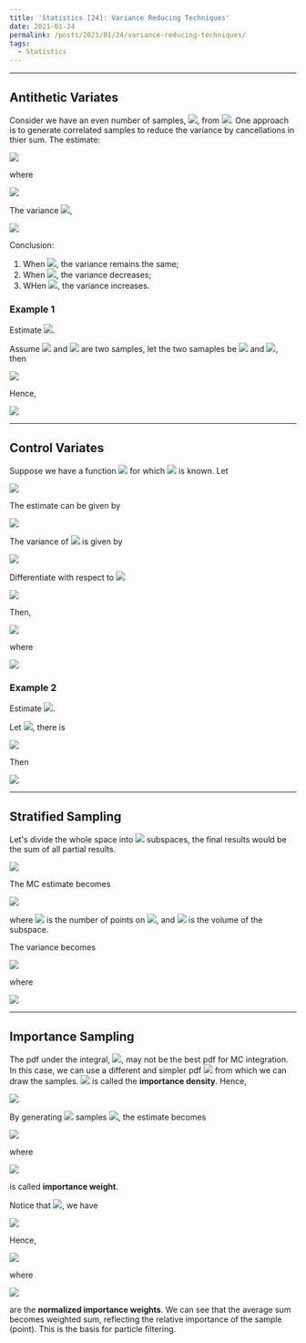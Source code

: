 ```yaml
---
title: 'Statistics [24]: Variance Reducing Techniques'
date: 2021-01-24
permalink: /posts/2021/01/24/variance-reducing-techniques/
tags:
  - Statistics
---
```


---
## Antithetic Variates
Consider we have an even number of samples, <img src="https://render.githubusercontent.com/render/math?math=2n">, from <img src="https://render.githubusercontent.com/render/math?math=p(x)">. One approach is to generate correlated samples to reduce the variance by cancellations in thier sum. The estimate:

<img src="https://render.githubusercontent.com/render/math?math=I = \dfrac{1}{2n}{\displaystyle \sum_{i=1}^{2n}f(x_i) \dfrac{1}{n}\sum_{i=1}^n g(x_{2i})}">

where

<img src="https://render.githubusercontent.com/render/math?math=g(x_{2i}) = \dfrac{f(x_{2i-1}) %2B f(x_{2i})}{2}">

The variance <img src="https://render.githubusercontent.com/render/math?math=var(g(x_{2i}))">,

<img src="https://render.githubusercontent.com/render/math?math=var(g(x_{2i})) = var\left(\dfrac{f(x_{2i-1}) %2B f(x_{2i})}{2}\right) = \dfrac{1}{4}\left[var(f(x_{2i-1})) %2B var(x_{2i}) %2B 2cov(f(x_{2i-1}),f(x_{2i}))\right]">

Conclusion:
1. When <img src="https://render.githubusercontent.com/render/math?math=cov(f(x_{2i-1}),f(x_{2i}))=0">, the variance remains the same;
2. When <img src="https://render.githubusercontent.com/render/math?math=cov(f(x_{2i-1}),f(x_{2i}))<0">, the variance decreases;
3. WHen <img src="https://render.githubusercontent.com/render/math?math=cov(f(x_{2i-1}),f(x_{2i}))>0">, the variance increases.

### Example 1
Estimate <img src="https://render.githubusercontent.com/render/math?math=\theta=E(e^U) = \int_{0}^1e^xdx">. 

Assume <img src="https://render.githubusercontent.com/render/math?math=U_1"> and <img src="https://render.githubusercontent.com/render/math?math=U_2"> are two samples, let the two samaples be <img src="https://render.githubusercontent.com/render/math?math=U"> and <img src="https://render.githubusercontent.com/render/math?math=1-U">, then

<img src="https://render.githubusercontent.com/render/math?math=cov(e^U,e^{1-U})=E(e^Ue^{1-U}) - E(e^U)E(e^{1-U}) = e - (e-1)^2 = -0.2342">

Hence, 

<img src="https://render.githubusercontent.com/render/math?math=var\left(\dfrac{e^U%2B e^{1-U}}{2}\right) = \dfrac{var(e^U)}{2}%2B \dfrac{cov(e^U,e^{1-U})}{2} = 0.0039">


---
## Control Variates
Suppose we have a function <img src="https://render.githubusercontent.com/render/math?math=g(x)"> for which <img src="https://render.githubusercontent.com/render/math?math=E(g(x))"> is known. Let 

<img src="https://render.githubusercontent.com/render/math?math=h(x) = f(x) - c(g(x)-E(g(x)))">

The estimate can be given by 

<img src="https://render.githubusercontent.com/render/math?math=I = \dfrac{1}{n}{\displaystyle \sum_{i=1}^n(f(x_i)-cg(x_i)) %2B cE(g(x))}">

The variance of <img src="https://render.githubusercontent.com/render/math?math=h(x)"> is given by

<img src="https://render.githubusercontent.com/render/math?math=var(h(x)) = var(f(x)) %2B c^2var(g(x))-2c\cdot cov(f(x),g(x))">

Differentiate with respect to <img src="https://render.githubusercontent.com/render/math?math=c">

<img src="https://render.githubusercontent.com/render/math?math=\dfrac{d\,var(h(x))}{d\,c} = 2c\cdot var(g(x)) - 2cov(f(x),g(x))=0\Rightarrow c = \dfrac{cov(f(x),g(x))}{var(g(x))}">

Then,

<img src="https://render.githubusercontent.com/render/math?math=var(h(x)) = var(f(x)) - \dfrac{cov^2(f(x),g(x))}{var(g(x))} = var(f(x))\left[1 - corr^2(f(x),g(x))\right]">

where

<img src="https://render.githubusercontent.com/render/math?math=corr(f(x),g(x))=\dfrac{cov(f(x),g(x))}{\sqrt{var(f(x)\cdot var(g(x)}}">

### Example 2
Estimate <img src="https://render.githubusercontent.com/render/math?math=\theta=E(e^U) = \int_{0}^1e^xdx">. 

Let <img src="https://render.githubusercontent.com/render/math?math=f(x) = e^U, g(x) = U">, there is 

<img src="https://render.githubusercontent.com/render/math?math=cov(f(x),g(x)) = cov(e^U,U) = 0.14086">

Then

<img src="https://render.githubusercontent.com/render/math?math=var(e^U - c(U - \dfrac{1}{2})) = var(e^U) - 12\times 0.14086^2 = 0.0039">

---
## Stratified Sampling
Let's divide the whole space into <img src="https://render.githubusercontent.com/render/math?math=k"> subspaces, the final results would be the sum of all partial results. 

<img src="https://render.githubusercontent.com/render/math?math=E(f(x) = {\displaystyle \int_Rf(x)p(x)dx = \sum_{i=1}^k\int_{R_j}f(x)p(x)dx}">

The MC estimate becomes

<img src="https://render.githubusercontent.com/render/math?math=I = {\displaystyle \sum_{j=1}^k\dfrac{vol(R_j)}{n_j}\sum_{i=1}^n_jf(x_i)}">

where <img src="https://render.githubusercontent.com/render/math?math=n_j"> is the number of points on <img src="https://render.githubusercontent.com/render/math?math=R_j">, and <img src="https://render.githubusercontent.com/render/math?math=vol(R_j)"> is the volume of the subspace. 

The variance becomes

<img src="https://render.githubusercontent.com/render/math?math=\sigma^2 = {\displaystyle \sum_{j=1}^k\dfrac{vol^2(R_j)}{n_j}var_{R_j}(f(x))}">

where 

<img src="https://render.githubusercontent.com/render/math?math=var_{R_j}(f(x)) = {\displaystyle \dfrac{1}{vol(R_j)}\int_{R_j}\left(f(x) - \dfrac{1}{vol(R_j)}\int_{R_j}f(x)p(x)dx\right)^2p(x)dx}">

---
## Importance Sampling
The pdf under the integral, <img src="https://render.githubusercontent.com/render/math?math=p(x)">, may not be the best pdf for MC integration. In this case, we can use a different and simpler pdf <img src="https://render.githubusercontent.com/render/math?math=q(x)"> from which we can draw the samples. <img src="https://render.githubusercontent.com/render/math?math=q(x)"> is called the __importance density__. Hence,

<img src="https://render.githubusercontent.com/render/math?math=E(f(X)) = {\displaystyle \int_a^b f(x)p(x)dx = \int_a^b\dfrac{f(x)p(x)}{q(x)}q(x)dx = E\left(\dfrac{f(x)p(x)}{q(x)}\right)}">

By generating <img src="https://render.githubusercontent.com/render/math?math=n"> samples <img src="https://render.githubusercontent.com/render/math?math=x_i\sim q(x)">, the estimate becomes

<img src="https://render.githubusercontent.com/render/math?math={\displaystyle I = \dfrac{1}{n}\sum_{i=1}^n\dfrac{f(x_i)p(x_i)}{q(x_i)} = \dfrac{1}{n}\sum_{i=1}^nW(x_i)f(x_i)}">

where 

<img src="https://render.githubusercontent.com/render/math?math=W(x_i) = \dfrac{p(x_i)}{q(x_i)}"> 

is called __importance weight__. 

Notice that <img src="https://render.githubusercontent.com/render/math?math=p(x_i) = W(x_i)q(x_i)">, we have

<img src="https://render.githubusercontent.com/render/math?math={\displaystyle E(f(x)) = \dfrac{int_a^bW(x)f(x)q(x)}{\int_a^bp(x)dx} = \dfrac{int_a^bW(x)f(x)q(x)}{\int_a^bW(x)q(x)dx}}">

Hence,


<img src="https://render.githubusercontent.com/render/math?math={\displaystyle I = \dfrac{\dfrac{1}{n}\sum_{i=1}^nW(x_i)f(x_i)}{\dfrac{1}{n}\sum_{i=1}^nW(x_i)} = \sum_{i=1}^nW_n(x_i)f(x_i)}">

where 

<img src="https://render.githubusercontent.com/render/math?math={\displaystyle W_n(x_i) = \dfrac{W(x_i)}{\sum_{i=1}^nW(x_i)}}"> 

are the __normalized importance weights__. We can see that the average sum becomes weighted sum, reflecting the relative importance of the sample (point). This is the basis for particle filtering.

